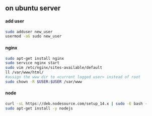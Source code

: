 
## on ubuntu server


#### add user
```sh
sudo adduser new_user
usermod -aG sudo new_user
```


#### nginx
```sh
sudo apt-get install nginx
sudo service nginx start
sudo vim /etc/nginx/sites-available/default
ll /var/www/html/
#assign the www dir to <current logged user> instead of root
sudo chown -R $USER:$USER /var/www
```

#### node
```sh
curl -sL https://deb.nodesource.com/setup_14.x | sudo -E bash -
sudo apt-get install -y nodejs
```
